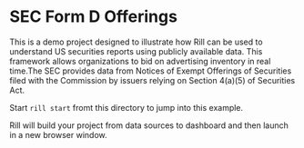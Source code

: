 # SEC Form D Offerings

This is a demo project designed to illustrate how Rill can be used to understand US securities reports using publicly available data. This framework allows organizations to bid on advertising inventory in real time.The SEC provides data from Notices of Exempt Offerings of Securities filed with the Commission by issuers relying on Section 4(a)(5) of Securities Act. 

Start `rill start` fromt this directory to jump into this example.

Rill will build your project from data sources to dashboard and then launch in a new browser window.

